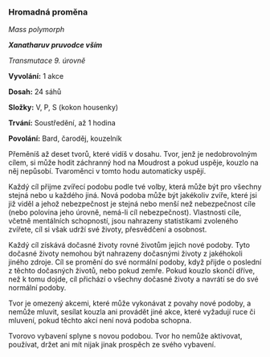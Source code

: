 ### Hromadná proměna

*Mass polymorph*

***Xanatharuv pruvodce vším***

 *Transmutace 9. úrovně* 
 

**Vyvolání:** 1 akce

**Dosah:** 24 sáhů

**Složky:** V, P, S (kokon housenky)

**Trvání:** Soustředění, až 1 hodina

**Povolání:** Bard, čaroděj, kouzelník
 
Přeměníš až deset tvorů, které vidíš v dosahu. Tvor, jenž je nedobrovolným cílem, si může hodit záchranný hod na Moudrost a pokud uspěje, kouzlo na něj nepůsobí. Tvaroměnci v tomto hodu automaticky uspějí.

Každý cíl přijme zvířecí podobu podle tvé volby, která může být pro všechny stejná nebo u každého jiná. Nová podoba může být jakékoliv zvíře, které jsi již viděl a jehož nebezpečnost je stejná nebo menší než nebezpečnost cíle (nebo polovina jeho úrovně, nemá-li cíl nebezpečnost).
Vlastnosti cíle, včetně mentálních schopností, jsou nahrazeny statistikami zvoleného zvířete, cíl si však udrží své životy, přesvědčení a osobnost.

Každý cíl získává dočasné životy rovné životům jejich nové podoby. Tyto dočasné životy nemohou být nahrazeny dočasnými životy z jakéhokoli jiného zdroje. Cíl se promění do své normální podoby, když přijde o poslední z těchto dočasných životů, nebo pokud zemře. Pokud kouzlo skončí dříve, než k tomu dojde, cíl přichází o všechny dočasné životy a navrátí se do své normální podoby.

Tvor je omezený akcemi, které může vykonávat z povahy nové podoby, a nemůže mluvit, sesílat kouzla ani provádět jiné akce, které vyžadují ruce či mluvení, pokud těchto akcí není nová podoba schopna.

Tvorovo vybavení splyne s novou podobou. Tvor ho nemůže aktivovat, používat, držet ani mít nijak jinak prospěch ze svého vybavení.